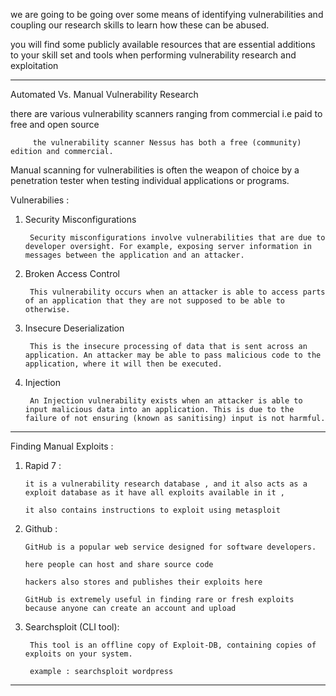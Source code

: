  we are going to be going over some means of identifying vulnerabilities and coupling our research skills to learn how these can be abused.

 you will find some publicly available resources that are essential additions to your skill set and tools when performing vulnerability research and exploitation

-----

Automated Vs. Manual Vulnerability Research

there are various vulnerability scanners ranging from commercial i.e paid to free and open source 

         the vulnerability scanner Nessus has both a free (community) edition and commercial.

Manual scanning for vulnerabilities is often the weapon of choice by a penetration tester when testing individual applications or programs.

Vulnerabilies : 
1. Security Misconfigurations 

        Security misconfigurations involve vulnerabilities that are due to developer oversight. For example, exposing server information in messages between the application and an attacker.

2. Broken Access Control  
 
        This vulnerability occurs when an attacker is able to access parts of an application that they are not supposed to be able to otherwise.

3. Insecure Deserialization    

        This is the insecure processing of data that is sent across an application. An attacker may be able to pass malicious code to the application, where it will then be executed.

4. Injection   

        An Injection vulnerability exists when an attacker is able to input malicious data into an application. This is due to the failure of not ensuring (known as sanitising) input is not harmful.


--------

 Finding Manual Exploits : 

 1. Rapid 7  :

        it is a vulnerability research database , and it also acts as a exploit database as it have all exploits available in it ,

        it also contains instructions to exploit using metasploit 

 2. Github  : 
 
        GitHub is a popular web service designed for software developers.

        here people can host and share source code 

        hackers also stores and publishes their exploits here 

        GitHub is extremely useful in finding rare or fresh exploits because anyone can create an account and upload


3. Searchsploit (CLI tool): 
        
        This tool is an offline copy of Exploit-DB, containing copies of exploits on your system.        

        example : searchsploit wordpress

-------------------




